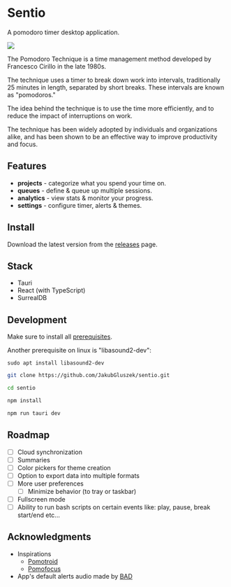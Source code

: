 # Sentio

A pomodoro timer desktop application.

![](https://github.com/JakubGluszek/sentio/blob/master/.github/images/sentio-demo.gif)

The Pomodoro Technique is a time management method developed by Francesco Cirillo in the late 1980s.

The technique uses a timer to break down work into intervals, traditionally 25 minutes in length, separated by short breaks. These intervals are known as "pomodoros."

The idea behind the technique is to use the time more efficiently, and to reduce the impact of interruptions on work.

The technique has been widely adopted by individuals and organizations alike, and has been shown to be an effective way to improve productivity and focus.

## Features

- **projects** - categorize what you spend your time on.
- **queues** - define & queue up multiple sessions.
- **analytics** - view stats & monitor your progress.
- **settings** - configure timer, alerts & themes.

## Install

Download the latest version from the [releases](https://github.com/JakubGluszek/sentio/releases) page.

## Stack

- Tauri
- React (with TypeScript)
- SurrealDB

## Development

Make sure to install all [prerequisites](https://tauri.app/v1/guides/getting-started/prerequisites).

Another prerequisite on linux is "libasound2-dev":

`sudo apt install libasound2-dev`

```bash
git clone https://github.com/JakubGluszek/sentio.git

cd sentio

npm install

npm run tauri dev
```

## Roadmap

- [ ] Cloud synchronization
- [ ] Summaries
- [ ] Color pickers for theme creation
- [ ] Option to export data into multiple formats
- [ ] More user preferences
  - [ ] Minimize behavior (to tray or taskbar)
- [ ] Fullscreen mode
- [ ] Ability to run bash scripts on certain events like: play, pause, break start/end etc...

## Acknowledgments

- Inspirations
  - [Pomotroid](https://github.com/Splode/pomotroid)
  - [Pomofocus](https://pomofocus.io/)
- App's default alerts audio made by [BAD](https://www.youtube.com/channel/UCCqowyNy72D-TVhYJzNHhpw)
